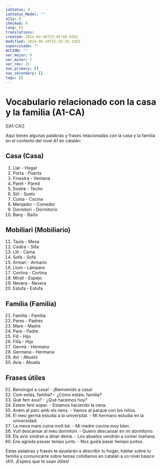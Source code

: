 ```yaml
---
iaStatus: 0
iaStatus_Model: ""
a11y: 0
checked: 0
lang: ES
translations: 
created: 2024-04-06T23:49:00.936Z
modified: 2024-06-10T15:26:26.328Z
supervisado: ""
ACCION: ""
ver_major: 0
ver_minor: 2
ver_rev: 26
nav_primary: []
nav_secondary: []
tags: []
---
```

# Vocabulario relacionado con la casa y la familia (A1-CA)

[[A1-CA]]

Aquí tienes algunas palabras y frases relacionadas con la casa y la familia en el contexto del nivel A1 en catalán:

## Casa (Casa)

1. Llar - Hogar
2. Porta - Puerta
3. Finestra - Ventana
4. Paret - Pared
5. Sostre - Techo
6. Sòl - Suelo
7. Cuina - Cocina
8. Menjador - Comedor
9. Dormitori - Dormitorio
10. Bany - Baño

## Mobiliari (Mobiliario)

11. Taula - Mesa
12. Cadira - Silla
13. Llit - Cama
14. Sofà - Sofá
15. Armari - Armario
16. Llum - Lámpara
17. Cortina - Cortina
18. Mirall - Espejo
19. Nevera - Nevera
20. Estufa - Estufa

## Família (Familia)

21. Família - Familia
22. Pares - Padres
23. Mare - Madre
24. Pare - Padre
25. Fill - Hijo
26. Filla - Hija
27. Germà - Hermano
28. Germana - Hermana
29. Aví - Abuelo
30. Àvia - Abuela

## Frases útiles

31. Benvingut a casa! - ¡Bienvenido a casa!
32. Com estàs, família? - ¿Cómo estáis, familia?
33. Què fem avui? - ¿Qué hacemos hoy?
34. Estem fent sopar. - Estamos haciendo la cena.
35. Anem al parc amb els nens. - Vamos al parque con los niños.
36. El meu germà estudia a la universitat. - Mi hermano estudia en la universidad.
37. La meva mare cuina molt bé. - Mi madre cocina muy bien.
38. Vull descansar al meu dormitori. - Quiero descansar en mi dormitorio.
39. Els avis vindran a dinar demà. - Los abuelos vendrán a comer mañana.
40. Ens agrada passar temps junts. - Nos gusta pasar tiempo juntos.

Estas palabras y frases te ayudarán a describir tu hogar, hablar sobre tu familia y comunicarte sobre temas cotidianos en catalán a un nivel básico (A1). ¡Espero que te sean útiles!
